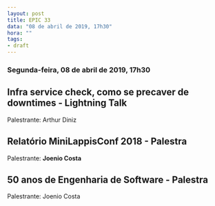```yaml
---
layout: post
title: EPIC 33
data: "08 de abril de 2019, 17h30"
hora: ""
tags:
- draft
---
```



### Segunda-feira, 08 de abril de 2019, 17h30

## Infra service check, como se precaver de downtimes - Lightning Talk
Palestrante: Arthur Diniz

## Relatório MiniLappisConf 2018 - Palestra
Palestrante: **Joenio Costa**

## 50 anos de Engenharia de Software - Palestra
Palestrante: Joenio Costa


